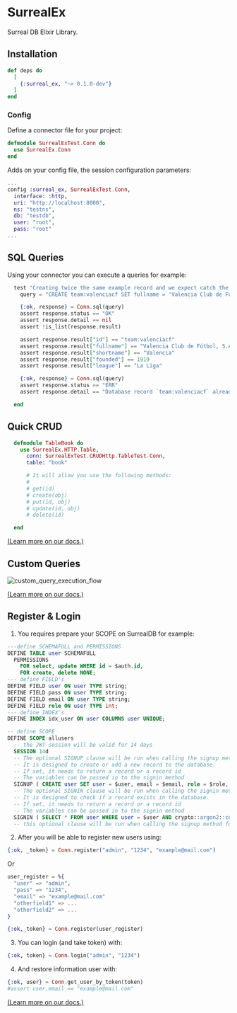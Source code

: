 # SurrealEx

Surreal DB Elixir Library.

## Installation

```elixir
def deps do
  [
    {:surreal_ex, "~> 0.1.0-dev"}
  ]
end
```

### Config

Define a connector file for your project:
 
```elixir
defmodule SurrealExTest.Conn do
  use SurrealEx.Conn
end
```

Adds on your config file, the session configuration parameters:

```elixir
...
config :surreal_ex, SurrealExTest.Conn,
  interface: :http,
  uri: "http://localhost:8000",
  ns: "testns",
  db: "testdb",
  user: "root",
  pass: "root"
...
```

## SQL Queries

Using your connector you can execute a queries for example:

```elixir
  test "Creating twice the same example record and we expect catch the error", _state do
    query = "CREATE team:valenciacf SET fullname = 'Valencia Club de Fútbol, S.A.D.', shortname = 'Valencia', founded = 1919, league = 'La Liga';"

    {:ok, response} = Conn.sql(query)
    assert response.status == "OK"
    assert response.detail == nil
    assert !is_list(response.result)

    assert response.result["id"] == "team:valenciacf"
    assert response.result["fullname"] == "Valencia Club de Fútbol, S.A.D."
    assert response.result["shortname"] == "Valencia"
    assert response.result["founded"] == 1919
    assert response.result["league"] == "La Liga"

    {:ok, response} = Conn.sql(query)
    assert response.status == "ERR"
    assert response.detail == "Database record `team:valenciacf` already exists"

  end

```

## Quick CRUD

```elixir
  defmodule TableBook do
    use SurrealEx.HTTP.Table,
      conn: SurrealExTest.CRUDHttp.TableTest.Conn,
      table: "book"

      # It will allow you use the following methods:
      #
      # get(id) 
      # create(obj)
      # put(id, obj)
      # update(id, obj)
      # delete(id)

  end
```

[(Learn more on our docs.)](https://hexdocs.pm/surreal_ex/quick_crud.html)

## Custom Queries

![custom_query_execution_flow](https://user-images.githubusercontent.com/113306658/205117894-a48c577d-3254-4536-b1b5-7c190eef73c9.jpg)

[(Learn more on our docs.)](https://hexdocs.pm/surreal_ex/custom_queries.html)


## Register & Login

1. You requires prepare your SCOPE on SurrealDB for example: 

```SQL
---define SCHEMAFULL and PERMISSIONS
DEFINE TABLE user SCHEMAFULL
  PERMISSIONS
    FOR select, update WHERE id = $auth.id,
    FOR create, delete NONE;
--- define FIELD's
DEFINE FIELD user ON user TYPE string;
DEFINE FIELD pass ON user TYPE string;
DEFINE FIELD email ON user TYPE string;
DEFINE FIELD role ON user TYPE int;
--- define INDEX's
DEFINE INDEX idx_user ON user COLUMNS user UNIQUE;

-- define SCOPE
DEFINE SCOPE allusers
  -- the JWT session will be valid for 14 days
  SESSION 14d
  -- The optional SIGNUP clause will be run when calling the signup method for this scope
  -- It is designed to create or add a new record to the database.
  -- If set, it needs to return a record or a record id
  -- The variables can be passed in to the signin method
  SIGNUP ( CREATE user SET user = $user, email = $email, role = $role, pass = crypto::argon2::generate($pass))
  -- The optional SIGNIN clause will be run when calling the signin method for this scope
  -- It is designed to check if a record exists in the database.
  -- If set, it needs to return a record or a record id
  -- The variables can be passed in to the signin method
  SIGNIN ( SELECT * FROM user WHERE user = $user AND crypto::argon2::compare(pass, $pass) )
  -- this optional clause will be run when calling the signup method for this scope
```

2. After you will be able to register new users using:

```elixir
{:ok, _token} = Conn.register("admin", "1234", "example@mail.com")
```
Or 
```elixir
user_register = %{
  "user" => "admin",
  "pass" => "1234",
  "email" => "example@mail.com"
  "otherfield1" => ...
  "otherfield2" => ...
}

{:ok,_token} = Conn.register(user_register)
```

3. You can login (and take token) with:

```elixir
{:ok, token} = Conn.login("admin", "1234")
```

4. And restore information user with:

```elixir
{:ok, user} = Conn.get_user_by_token(token)
#assert user.email == "example@mail.com"
```

[(Learn more on our docs.)](https://hexdocs.pm/surreal_ex/register_and_login.html)
